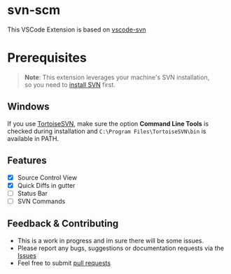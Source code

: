 # svn-scm

This VSCode Extension is based on [vscode-svn](https://github.com/INesterov/vscode-svn)

# Prerequisites

> **Note**: This extension leverages your 
> machine's SVN installation,  
> so you need to [install SVN](https://subversion.apache.org) first. 

## Windows

If you use [TortoiseSVN](https://tortoisesvn.net/), make sure the option **Command Line Tools** is checked during installation and `C:\Program Files\TortoiseSVN\bin` is available in PATH.

## Features

- [x] Source Control View
- [x] Quick Diffs in gutter
- [ ] Status Bar
- [ ] SVN Commands

## Feedback & Contributing

 * This is a work in progress and im sure there will be some issues.
 * Please report any bugs, suggestions or documentation requests via the [Issues](https://github.com/JohnstonCode/svn-scm/issues)
 * Feel free to submit [pull requests](https://github.com/JohnstonCode/svn-scm/pulls)
